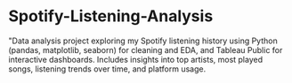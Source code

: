 # Spotify-Listening-Analysis
"Data analysis project exploring my Spotify listening history using Python (pandas, matplotlib, seaborn) for cleaning and EDA, and Tableau Public for interactive dashboards. Includes insights into top artists, most played songs, listening trends over time, and platform usage.
